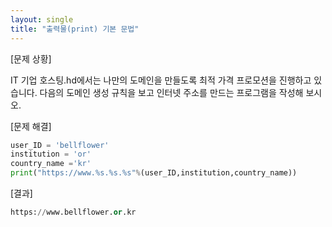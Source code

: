 ```yaml
---
layout: single
title: "출력물(print) 기본 문법"
---
```


[문제 상황]

IT 기업 호스팅.hd에서는 나만의 도메인을 만들도록 최적 가격 프로모션을 진행하고 있습니다. 다음의 도메인 생성 규칙을 보고 인터넷 주소를 만드는 프로그램을
작성해 보시오.

[문제 해결]
```python
user_ID = 'bellflower' 
institution = 'or'
country_name ='kr'
print("https://www.%s.%s.%s"%(user_ID,institution,country_name))
```
[결과]
```python
https://www.bellflower.or.kr
```

